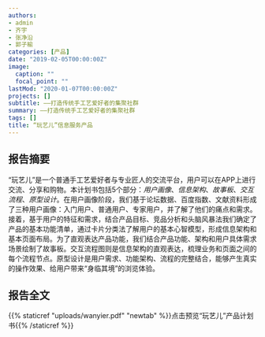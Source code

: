 ```yaml
---
authors:
- admin
- 齐宇
- 张净沿
- 郭子榆
categories: [产品]
date: "2019-02-05T00:00:00Z"
image:
  caption: ""
  focal_point: ""
lastMod: "2020-01-07T00:00:00Z"
projects: []
subtitle: ——打造传统手工艺爱好者的集聚社群
summary: ——打造传统手工艺爱好者的集聚社群
tags: []
title: “玩艺儿”信息服务产品
---
```


## 报告摘要

“玩艺儿”是一个普通手工艺爱好者与专业匠人的交流平台，用户可以在APP上进行交流、分享和购物。本计划书包括5个部分：_用户画像_、_信息架构_、_故事板_、_交互流程_、_原型设计_。在用户画像阶段，我们基于论坛数据、百度指数、文献资料形成了三种用户画像：入门用户、普通用户、专家用户，并了解了他们的痛点和需求。接着，基于用户的特征和需求，结合产品目标、竞品分析和头脑风暴法我们确定了产品的基本功能清单，通过卡片分类法了解用户的基本心智模型，形成信息架构和基本页面布局。为了直观表达产品功能，我们结合产品功能、架构和用户具体需求场景绘制了故事板。交互流程图则是信息架构的直观表达，梳理业务和页面之间的每个流程节点。原型设计是用户需求、功能架构、流程的完整结合，能够产生真实的操作效果、给用户带来“身临其境”的浏览体验。

## 报告全文

{{% staticref "uploads/wanyier.pdf" "newtab" %}}点击预览“玩艺儿”产品计划书{{% /staticref %}}

